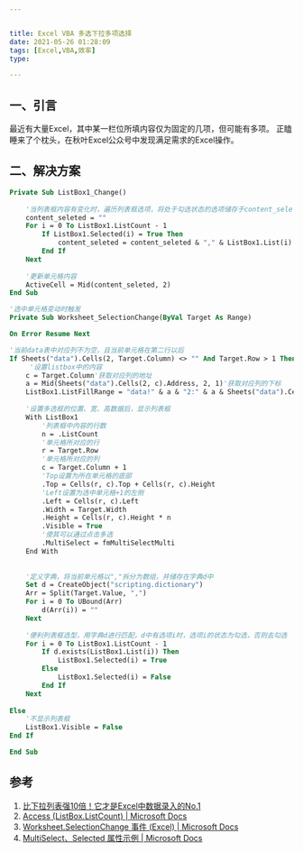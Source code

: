 ```yaml
---


title: Excel VBA 多选下拉多项选择
date: 2021-05-26 01:28:09
tags: [Excel,VBA,效率]
type:

---
```



## 一、引言

最近有大量Excel，其中某一栏位所填内容仅为固定的几项，但可能有多项。
正瞌睡来了个枕头，在秋叶Excel公众号中发现满足需求的Excel操作。

## 二、解决方案

```vb
Private Sub ListBox1_Change()
    
    '当列表框内容有变化时，遍历列表框选项，将处于勾选状态的选项储存于content_seleted
    content_seleted = ""
    For i = 0 To ListBox1.ListCount - 1
        If ListBox1.Selected(i) = True Then
            content_seleted = content_seleted & "," & ListBox1.List(i)
        End If
    Next
    
    '更新单元格内容
    ActiveCell = Mid(content_seleted, 2)
End Sub

'选中单元格变动时触发
Private Sub Worksheet_SelectionChange(ByVal Target As Range)

On Error Resume Next

'当前data表中对应列不为空，且当前单元格在第二行以后
If Sheets("data").Cells(2, Target.Column) <> "" And Target.Row > 1 Then
     '设置listbox中的内容
    c = Target.Column'获取对应列的地址
    a = Mid(Sheets("data").Cells(2, c).Address, 2, 1)'获取对应列的下标
    ListBox1.ListFillRange = "data!" & a & "2:" & a & Sheets("data").Cells(1, c).End(xlDown).Row
    
    '设置多选框的位置、宽、高数据后，显示列表框
    With ListBox1
        '列表框中内容的行数
        n = .ListCount
        '单元格所对应的行
        r = Target.Row
        '单元格所对应的列
        c = Target.Column + 1
        'Top设置为所在单元格的底部
        .Top = Cells(r, c).Top + Cells(r, c).Height
        'Left设置为选中单元格+1的左侧
        .Left = Cells(r, c).Left
        .Width = Target.Width
        .Height = Cells(r, c).Height * n
        .Visible = True
		'使其可以通过点击多选
		.MultiSelect = fmMultiSelectMulti
    End With
    
    
    '定义字典，将当前单元格以","拆分为数组，并储存在字典d中
    Set d = CreateObject("scripting.dictionary")
    Arr = Split(Target.Value, ",")
    For i = 0 To UBound(Arr)
        d(Arr(i)) = ""
    Next
    
    '便利列表框选型，用字典d进行匹配，d中有选项i时，选项i的状态为勾选，否则去勾选
    For i = 0 To ListBox1.ListCount - 1
        If d.exists(ListBox1.List(i)) Then
            ListBox1.Selected(i) = True
        Else
            ListBox1.Selected(i) = False
        End If
    Next
    
Else
    '不显示列表框
    ListBox1.Visible = False
End If

End Sub
```


## 参考

1. [比下拉列表强10倍！它才是Excel中数据录入的No.1](https://mp.weixin.qq.com/s/facjJ_PvsjJry6GP96sz3w)
2. [Access (ListBox.ListCount) | Microsoft Docs](https://docs.microsoft.com/zh-cn/office/vba/api/access.listbox.listcount)
3. [Worksheet.SelectionChange 事件 (Excel) | Microsoft Docs](https://docs.microsoft.com/zh-cn/office/vba/api/excel.worksheet.selectionchange)
4. [MultiSelect、Selected 属性示例 | Microsoft Docs](https://docs.microsoft.com/zh-cn/office/vba/language/reference/user-interface-help/multiselect-selected-properties-example)
